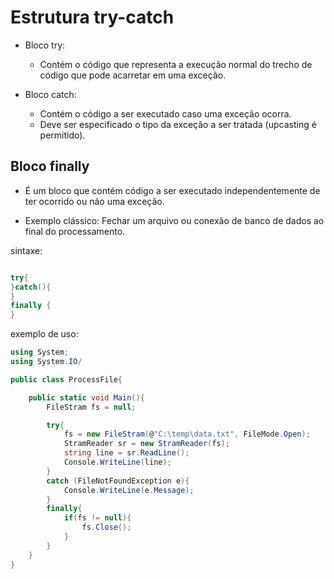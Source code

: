 # Estrutura try-catch

- Bloco try:
    - Contém o código que representa a execução normal do trecho de código que pode acarretar em uma exceção.

- Bloco catch:
    - Contém o código a ser executado caso uma exceção ocorra.
    - Deve ser especificado o tipo da exceção a ser tratada (upcasting é permitido).

## Bloco finally

- É um bloco que contém código a ser executado independentemente de ter ocorrido ou não uma exceção.

- Exemplo clássico: Fechar um arquivo ou conexão de banco de dados ao final do processamento.

sintaxe:

```csharp

try{
}catch(){
}
finally {
}
```
exemplo de uso:

```csharp
using System;
using System.IO/

public class ProcessFile{

    public static void Main(){
        FileStram fs = null;

        try{
            fs = new FileStram(@"C:\temp\data.txt", FileMode.Open);
            StramReader sr = new StramReader(fs);
            string line = sr.ReadLine();
            Console.WriteLine(line);
        }
        catch (FileNotFoundException e){
            Console.WriteLine(e.Message);
        }
        finally{
            if(fs != null){
                fs.Close();
            }
        }
    }
}
```

